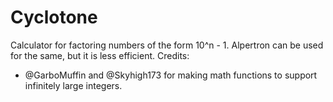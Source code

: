 # Cyclotone
Calculator for factoring numbers of the form 10^n - 1.
Alpertron can be used for the same, but it is less efficient.
Credits:
 - @GarboMuffin and @Skyhigh173 for making math functions to support infinitely large integers.
